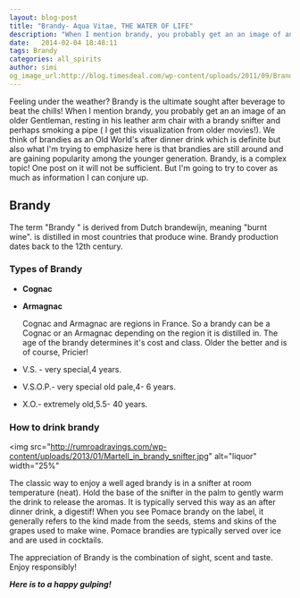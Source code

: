 ```yaml
---
layout: blog-post
title: "Brandy- Aqua Vitae, THE WATER OF LIFE"
description: "When I mention brandy, you probably get an an image of an older Gentleman, resting in his leather arm chair with a brandy snifter."
date:   2014-02-04 18:48:11
tags: Brandy
categories: all_spirits
author: simi
og_image_url:http://blog.timesdeal.com/wp-content/uploads/2011/09/Brandy_Snifter.jpg
---
```


 Feeling under the weather? Brandy is the ultimate sought after beverage to beat the chills! When I mention brandy, you probably get an an image of an older Gentleman, resting in his leather arm chair with a brandy snifter and perhaps smoking a pipe ( I get this visualization from older movies!). We think of brandies as an Old World's after dinner drink which is definite but also what I'm trying to emphasize here is that brandies are still around and are gaining popularity among the younger generation. Brandy, is a complex topic! One post on it will not be sufficient. But I'm going to try to cover as much as information I can conjure up.

## Brandy

 The term "Brandy " is derived from Dutch brandewijn, meaning "burnt wine". is distilled in most countries that produce wine. Brandy production dates back to the 12th century. 

### Types of Brandy

* **Cognac**
* **Armagnac**

  Cognac and Armagnac are regions in France. So a brandy can be a Cognac or an Armagnac depending on the region it is distilled in. 
The age of the brandy determines it's cost and class. Older the better and is of course, Pricier! 

* V.S. - very special,4 years.
* V.S.O.P.- very special old pale,4- 6 years.
* X.O.- extremely old,5.5- 40 years.

### How to drink brandy 
<img src="http://rumroadravings.com/wp-content/uploads/2013/01/Martell_in_brandy_snifter.jpg" alt="liquor" width="25%"

  The classic way to enjoy a well aged brandy is in a snifter at room temperature (neat). Hold the base of the snifter in the palm to gently warm the drink to release the aromas. It is typically served this way as an after dinner drink, a digestif!
 When you see Pomace brandy on the label, it generally refers to the kind made from the seeds, stems and skins of the grapes used to make wine. Pomace brandies are typically served over ice and are used in cocktails.

The appreciation of Brandy is the combination of sight, scent and taste. Enjoy responsibly!

***Here is to a happy gulping!***




